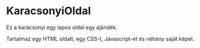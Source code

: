 # KaracsonyiOldal

Ez a karácsonyi egy lapos oldal egy ajándék.

Tartalmaz egy HTML oldalt, egy CSS-t, Javascript-et és néhány saját képet.